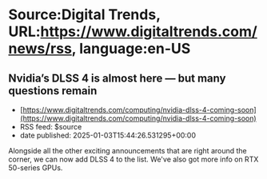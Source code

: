 # Source:Digital Trends, URL:https://www.digitaltrends.com/news/rss, language:en-US

## Nvidia’s DLSS 4 is almost here — but many questions remain
 - [https://www.digitaltrends.com/computing/nvidia-dlss-4-coming-soon](https://www.digitaltrends.com/computing/nvidia-dlss-4-coming-soon)
 - RSS feed: $source
 - date published: 2025-01-03T15:44:26.531295+00:00

Alongside all the other exciting announcements that are right around the corner, we can now add DLSS 4 to the list. We've also got more info on RTX 50-series GPUs.

